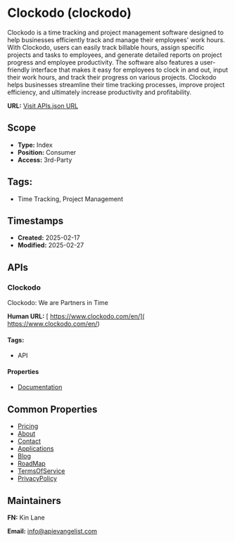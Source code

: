 # Clockodo (clockodo)
Clockodo is a time tracking and project management software designed to help businesses efficiently track and manage their employees' work hours. With Clockodo, users can easily track billable hours, assign specific projects and tasks to employees, and generate detailed reports on project progress and employee productivity. The software also features a user-friendly interface that makes it easy for employees to clock in and out, input their work hours, and track their progress on various projects. Clockodo helps businesses streamline their time tracking processes, improve project efficiency, and ultimately increase productivity and profitability.

**URL:** [Visit APIs.json URL](https://raw.githubusercontent.com/api-evangelist/clockodo/refs/heads/main/apis.yml)

## Scope

- **Type:** Index 
- **Position:** Consumer 
- **Access:** 3rd-Party 

## Tags:

 - Time Tracking, Project Management

## Timestamps

- **Created:** 2025-02-17 
- **Modified:** 2025-02-27 

## APIs

### Clockodo
Clockodo: We are Partners in Time 

**Human URL:** [ https://www.clockodo.com/en/]( https://www.clockodo.com/en/)


#### Tags:

 - API

#### Properties

- [Documentation]( https://www.clockodo.com/en/)

## Common Properties

- [Pricing](https://www.clockodo.com/en/pricing/)
- [About](https://www.clockodo.com/en/about-us/)
- [Contact](https://www.clockodo.com/en/contact/)
- [Applications](https://www.clockodo.com/en/apps/)
- [Blog](https://www.clockodo.com/en/blog/)
- [RoadMap](https://www.clockodo.com/en/roadmap/)
- [TermsOfService](https://www.clockodo.com/en/terms-and-conditions/)
- [PrivacyPolicy](https://www.clockodo.com/en/data-privacy/)

## Maintainers

**FN:** Kin Lane

**Email:** info@apievangelist.com


